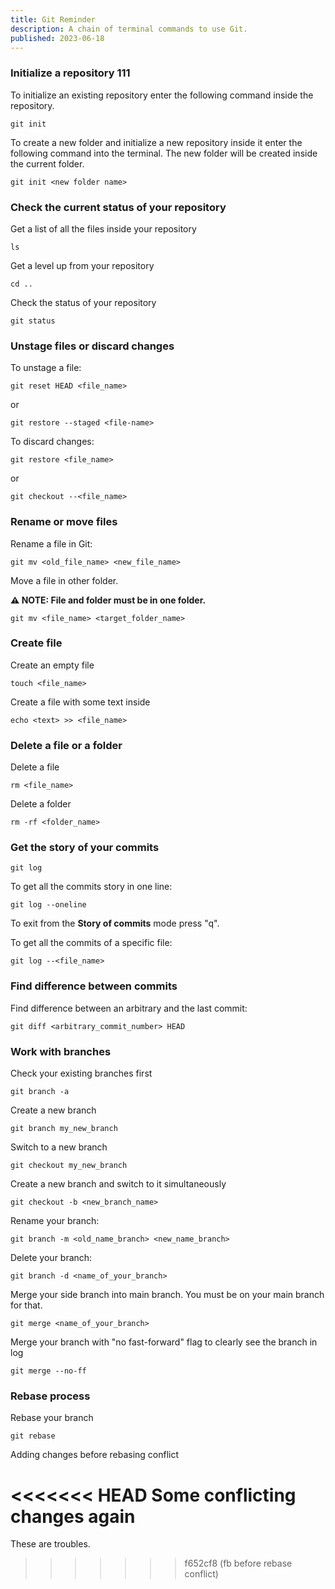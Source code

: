 ```yaml
---
title: Git Reminder
description: A chain of terminal commands to use Git.
published: 2023-06-18
---
```


### Initialize a repository 111

To initialize an existing repository enter the following command inside the repository.

```
git init
```

To create a new folder and initialize a new repository inside it enter the following command into the terminal. The new folder will be created inside the current folder.

```
git init <new folder name>
```

### Check the current status of your repository

Get a list of all the files inside your repository

```
ls
```

Get a level up from your repository

```
cd ..
```

Check the status of your repository

```
git status
```

### Unstage files or discard changes

To unstage a file:

```
git reset HEAD <file_name>
```
or
```
git restore --staged <file-name>
```

To discard changes:

```
git restore <file_name>
```
or
```
git checkout --<file_name>
```

### Rename or move files

Rename a file in Git:

```
git mv <old_file_name> <new_file_name>
```

Move a file in other folder.

**⚠ NOTE: File and folder must be in one folder.** 

```
git mv <file_name> <target_folder_name>
```

### Create file

Create an empty file

```
touch <file_name>
```

Create a file with some text inside

```
echo <text> >> <file_name>
```

### Delete a file or a folder

Delete a file

```
rm <file_name>
```

Delete a folder

```
rm -rf <folder_name>
```

### Get the story of your commits

```
git log
```

To get all the commits story in one line:

```
git log --oneline
```

To exit from the **Story of commits** mode press "q". 

To get all the commits of a specific file:

```
git log --<file_name>
```

### Find difference between commits

Find difference between an arbitrary and the last commit:

```
git diff <arbitrary_commit_number> HEAD
```

### Work with branches

Check your existing branches first

```
git branch -a
```

Create a new branch

```
git branch my_new_branch
```

Switch to a new branch

```
git checkout my_new_branch
```

Create a new branch and switch to it simultaneously

```
git checkout -b <new_branch_name>
```

Rename your branch:

```
git branch -m <old_name_branch> <new_name_branch>
```

Delete your branch:

```
git branch -d <name_of_your_branch>
```

Merge your side branch into main branch. You must be on your main branch for that.

```
git merge <name_of_your_branch>
```

Merge your branch with "no fast-forward" flag to clearly see the branch in log

```
git merge --no-ff
```

### Rebase process

Rebase your branch

```
git rebase
```
Adding changes before rebasing conflict

<<<<<<< HEAD
Some conflicting changes again
=======
These are troubles.

>>>>>>> f652cf8 (fb before rebase conflict)






